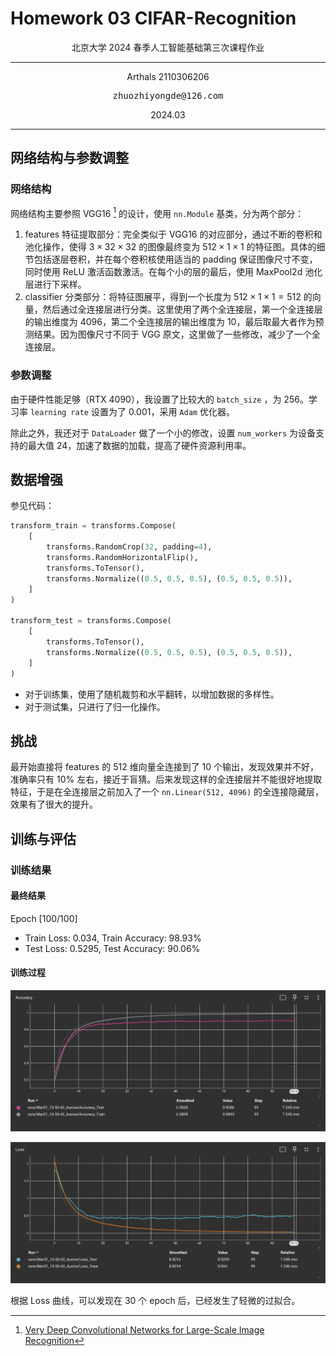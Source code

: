# Homework 03 CIFAR-Recognition

<center>
  北京大学 2024 春季人工智能基础第三次课程作业
</center>

---

<center>
  Arthals 2110306206
  <br/>
  <pre>zhuozhiyongde@126.com</pre>
  2024.03
</center>

---

## 网络结构与参数调整

### 网络结构

网络结构主要参照 VGG16 [^1] 的设计，使用 `nn.Module` 基类，分为两个部分：

1. features 特征提取部分：完全类似于 VGG16 的对应部分，通过不断的卷积和池化操作，使得 $3\times 32\times 32$ 的图像最终变为 $512\times 1\times 1$ 的特征图。具体的细节包括逐层卷积，并在每个卷积核使用适当的 padding 保证图像尺寸不变，同时使用 ReLU 激活函数激活。在每个小的层的最后，使用 MaxPool2d 池化层进行下采样。
2. classifier 分类部分：将特征图展平，得到一个长度为 $512\times 1\times 1= 512$ 的向量，然后通过全连接层进行分类。这里使用了两个全连接层，第一个全连接层的输出维度为 $4096$，第二个全连接层的输出维度为 $10$，最后取最大者作为预测结果。因为图像尺寸不同于 VGG 原文，这里做了一些修改，减少了一个全连接层。

### 参数调整

由于硬件性能足够（RTX 4090），我设置了比较大的 `batch_size` ，为 $256$。学习率 `learning rate` 设置为了 $0.001$，采用 `Adam` 优化器。

除此之外，我还对于 `DataLoader` 做了一个小的修改，设置 `num_workers` 为设备支持的最大值 $24$，加速了数据的加载，提高了硬件资源利用率。

## 数据增强

参见代码：

```python
transform_train = transforms.Compose(
    [
        transforms.RandomCrop(32, padding=4),
        transforms.RandomHorizontalFlip(),
        transforms.ToTensor(),
        transforms.Normalize((0.5, 0.5, 0.5), (0.5, 0.5, 0.5)),
    ]
)

transform_test = transforms.Compose(
    [
        transforms.ToTensor(),
        transforms.Normalize((0.5, 0.5, 0.5), (0.5, 0.5, 0.5)),
    ]
)
```

-   对于训练集，使用了随机裁剪和水平翻转，以增加数据的多样性。
-   对于测试集，只进行了归一化操作。

## 挑战

最开始直接将 features 的 512 维向量全连接到了 10 个输出，发现效果并不好，准确率只有 10% 左右，接近于盲猜。后来发现这样的全连接层并不能很好地提取特征，于是在全连接层之前加入了一个 `nn.Linear(512, 4096)` 的全连接隐藏层，效果有了很大的提升。

## 训练与评估

### 训练结果

#### 最终结果

Epoch [100/100]

-   Train Loss: 0.034, Train Accuracy: 98.93%
-   Test Loss: 0.5295, Test Accuracy: 90.06%

#### 训练过程

![accuracy](03-CIFAR-Recognition.assets/accuracy.png)

![loss](03-CIFAR-Recognition.assets/loss.png)

根据 Loss 曲线，可以发现在 30 个 epoch 后，已经发生了轻微的过拟合。

[^1]: [Very Deep Convolutional Networks for Large-Scale Image Recognition](https://arxiv.org/abs/1409.1556)
